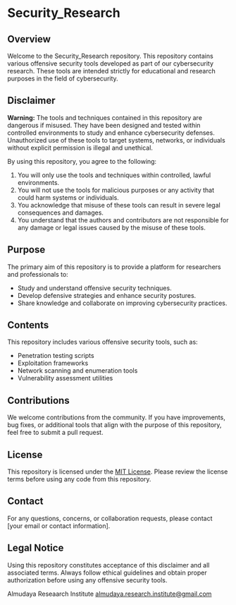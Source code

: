 # Security_Research

## Overview
Welcome to the Security_Research repository. This repository contains various offensive security tools developed as part of our cybersecurity research. These tools are intended strictly for educational and research purposes in the field of cybersecurity.

## Disclaimer
**Warning:** The tools and techniques contained in this repository are dangerous if misused. They have been designed and tested within controlled environments to study and enhance cybersecurity defenses. Unauthorized use of these tools to target systems, networks, or individuals without explicit permission is illegal and unethical.

By using this repository, you agree to the following:
1. You will only use the tools and techniques within controlled, lawful environments.
2. You will not use the tools for malicious purposes or any activity that could harm systems or individuals.
3. You acknowledge that misuse of these tools can result in severe legal consequences and damages.
4. You understand that the authors and contributors are not responsible for any damage or legal issues caused by the misuse of these tools.

## Purpose
The primary aim of this repository is to provide a platform for researchers and professionals to:
- Study and understand offensive security techniques.
- Develop defensive strategies and enhance security postures.
- Share knowledge and collaborate on improving cybersecurity practices.

## Contents
This repository includes various offensive security tools, such as:
- Penetration testing scripts
- Exploitation frameworks
- Network scanning and enumeration tools
- Vulnerability assessment utilities

## Contributions
We welcome contributions from the community. If you have improvements, bug fixes, or additional tools that align with the purpose of this repository, feel free to submit a pull request.

## License
This repository is licensed under the [MIT License](LICENSE). Please review the license terms before using any code from this repository.

## Contact
For any questions, concerns, or collaboration requests, please contact [your email or contact information].

## Legal Notice
Using this repository constitutes acceptance of this disclaimer and all associated terms. Always follow ethical guidelines and obtain proper authorization before using any offensive security tools.

Almudaya Reseaarch Institute
almudaya.research.institute@gmail.com
